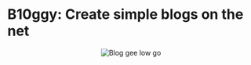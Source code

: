 #	B10ggy: Create simple blogs on the net

<p align="center">
  <img src="https://u.cubeupload.com/batmangreen/Logo.png" alt="Blog gee low go"/>
</p>
